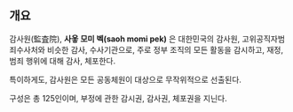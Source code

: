 ## 개요
감사원(監査院), **사옿 모미 벡(saoh momi pek)** 은 대한민국의 감사원, 고위공직자범죄수사처와 비슷한 감사, 수사기관으로, 주로 정부 조직의 모든 활동을 감시하고, 재정, 범죄 행위에 대해 감사, 체포한다.

특이하게도, 감사원은 모든 공동체원이 대상으로 무작위적으로 선출된다.

구성은 총 125인이며, 부정에 관한 감시권, 감사권, 체포권을 지닌다.